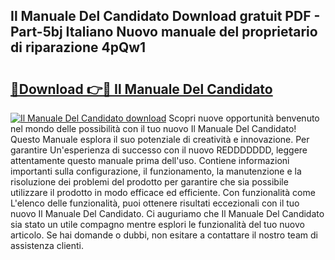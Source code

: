 ## Il Manuale Del Candidato Download gratuit PDF - Part-5bj Italiano Nuovo manuale del proprietario di riparazione 4pQw1

# <h2><a href="http://dfcea3w.blite.top/?on=Il+Manuale+Del+Candidato">🔗Download 👉🔴 Il Manuale Del Candidato</a></h2>

[![Il Manuale Del Candidato download](https://i.imgur.com/lujVjoI.png)](http://dfcea3w.blite.top/?on=Il+Manuale+Del+Candidato)
Scopri nuove opportunità benvenuto nel mondo delle possibilità con il tuo nuovo Il Manuale Del Candidato! Questo Manuale esplora il suo potenziale di creatività e innovazione. Per garantire Un'esperienza di successo con il nuovo REDDDDDDD, leggere attentamente questo manuale prima dell'uso. Contiene informazioni importanti sulla configurazione, il funzionamento, la manutenzione e la risoluzione dei problemi del prodotto per garantire che sia possibile utilizzare il prodotto in modo efficace ed efficiente. Con funzionalità come L'elenco delle funzionalità, puoi ottenere risultati eccezionali con il tuo nuovo Il Manuale Del Candidato. Ci auguriamo che Il Manuale Del Candidato sia stato un utile compagno mentre esplori le funzionalità del tuo nuovo articolo. Se hai domande o dubbi, non esitare a contattare il nostro team di assistenza clienti.
